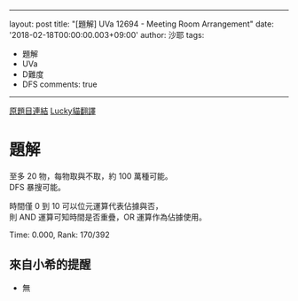 
---
layout: post
title: "[題解] UVa 12694 - Meeting Room Arrangement"
date: '2018-02-18T00:00:00.003+09:00'
author: 沙耶
tags:
- 題解
- UVa
- D難度
- DFS
comments: true
---

[原題目連結](https://uva.onlinejudge.org/index.php?option=com_onlinejudge&Itemid=8&category=24&page=show_problem&problem=4432)
[Lucky貓翻譯](http://luckycat.kshs.kh.edu.tw/homework/q12694.htm)

# 題解

至多 20 物，每物取與不取，約 100 萬種可能。  
DFS 暴搜可能。

時間僅 0 到 10 可以位元運算代表佔據與否，  
則 AND 運算可知時間是否重疊，OR 運算作為佔據使用。

Time: 0.000, Rank: 170/392

## 來自小希的提醒

- 無